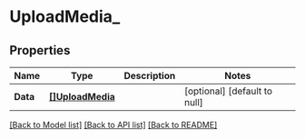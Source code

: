 # UploadMedia_

## Properties
Name | Type | Description | Notes
------------ | ------------- | ------------- | -------------
**Data** | [**[]UploadMedia**](UploadMedia.md) |  | [optional] [default to null]

[[Back to Model list]](../README.md#documentation-for-models) [[Back to API list]](../README.md#documentation-for-api-endpoints) [[Back to README]](../README.md)

